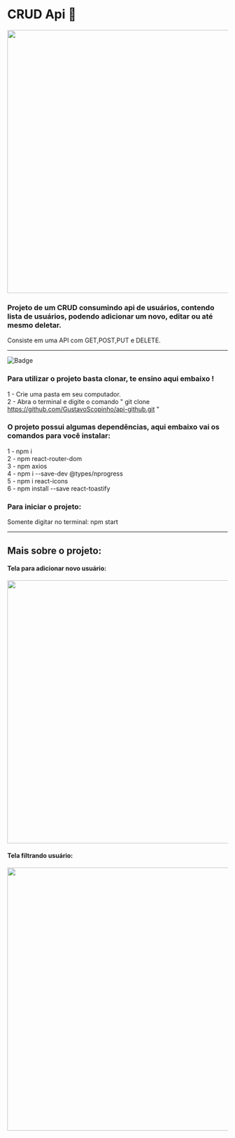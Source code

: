 # CRUD Api 💜

<img align="center" width="600px" src="https://i.imgur.com/GAdY8UZ.png" >

### Projeto de um CRUD consumindo api de usuários, contendo lista de usuários, podendo adicionar um novo, editar ou até mesmo deletar.
Consiste em uma API com GET,POST,PUT e DELETE.
<hr>

![Badge](https://img.shields.io/static/v1?label=react&message=framework&color=blue&style=for-the-badge&logo=REACT)
### Para utilizar o projeto basta clonar, te ensino aqui embaixo !
1 - Crie uma pasta em seu computador. <br>
2 - Abra o terminal e digite o comando " git clone https://github.com/GustavoScopinho/api-github.git "

### O projeto possui algumas dependências, aqui embaixo vai os comandos para você instalar:

1 - npm i <br>
2 - npm react-router-dom <br>
3 - npm axios <br>
4 - npm i --save-dev @types/nprogress <br>
5 - npm i react-icons <br>
6 - npm install --save react-toastify

### Para iniciar o projeto:
Somente digitar no terminal: npm start

<hr>

## Mais sobre o projeto:

#### Tela para adicionar novo usuário:
<img align="center" width="600px" src="https://i.imgur.com/DhsEle6.png" >


#### Tela filtrando usuário:
<img align="center" width="600px" src="https://i.imgur.com/XIx17aL.png" >
